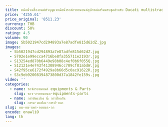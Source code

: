 ```yaml
---
title: หม้อน้ำเครื่องยนต์หัวกุญแจหม้อน้ำรถจักรยานยนต์อุปกรณ์เสริมครบชุดสำหรับ Ducati multistrada V4 Pikes สูงสุด2021 2022 2023
price: '4255.61'
price_original: '8511.23'
currency: THB
discount: 50%
rating: 4.5
volume: 90
image: Sb5021947cd294893a7e87adfe815d62dZ.jpg
images:
  - Sb5021947cd294893a7e87adfe815d62dZ.jpg
  - S702e1e99ecca4716be8fa355711e2193r.jpg
  - S13254ed870b6449e98b08c4ef0b6f055Q.jpg
  - S12121e4e743f41308946cc709cf81abdW.jpg
  - S42f95ce6172f4929a8b66d5c0ac91622R.jpg
  - S3c9eb92008394873800d37a1842fe159s.jpg
video: ''
categories:
  - name: รถจักรยานยนต์ equipments & Parts
    slug: รถจ-กรยานยนต-equipments-parts
  - name: การดัดแปลง & การป้องกัน
    slug: การด-ดแปลง-การป-องก
slug: หม-อน-ำเคร-องยนต-วก
encode: onawliO
lang: th
---
```

  